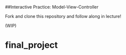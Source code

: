 

##Interactive Practice: Model-View-Controller

Fork and clone this repository and follow along in lecture!

(WIP)


# final_project
